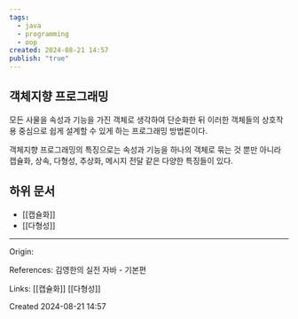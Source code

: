 ```yaml
---
tags:
  - java
  - programming
  - oop
created: 2024-08-21 14:57
publish: "true"
---
```

## 객체지향 프로그래밍
모든 사물을 속성과 기능을 가진 객체로 생각하여 단순화한 뒤 이러한 객체들의 상호작용 중심으로 쉽게 설계할 수 있게 하는 프로그래밍 방법론이다.

객체지향 프로그래밍의 특징으로는 속성과 기능을 하나의 객체로 묶는 것 뿐만 아니라
캡슐화, 상속, 다형성, 추상화, 메시지 전달 같은 다양한 특징들이 있다.

## 하위 문서
- [[캡슐화]]
- [[다형성]]

---
Origin: 

References: 김영한의 실전 자바 - 기본편

Links: [[캡슐화]] [[다형성]]

Created 2024-08-21 14:57